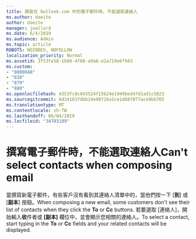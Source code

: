 ```yaml
---
title: 撰寫在 Outlook.com 中的電子郵件時，不能選取連絡人
ms.author: daeite
author: daeite
manager: joallard
ms.date: 6/4/2019
ms.audience: Admin
ms.topic: article
ROBOTS: NOINDEX, NOFOLLOW
localization_priority: Normal
ms.assetid: 3f53fe58-1b89-4f80-a9a6-e2a719e6f943
ms.custom:
- "8000048"
- "818"
- "879"
- "880"
ms.openlocfilehash: 4353fc8c043524f15b24e1949bed47d1ad1c5023
ms.sourcegitcommit: 6d341637dbb14e90726a1ce1d68f077ace9bb765
ms.translationtype: MT
ms.contentlocale: zh-TW
ms.lasthandoff: 06/04/2019
ms.locfileid: "34703109"
---
```

# <a name="cant-select-contacts-when-composing-email"></a><span data-ttu-id="c81ef-102">撰寫電子郵件時，不能選取連絡人</span><span class="sxs-lookup"><span data-stu-id="c81ef-102">Can't select contacts when composing email</span></span>

<span data-ttu-id="c81ef-103">當撰寫新電子郵件，有些客戶沒有看到其連絡人清單中的，當他們按一下 [**到**] 或 [**副本**] 按鈕。</span><span class="sxs-lookup"><span data-stu-id="c81ef-103">When composing a new email, some customers don't see their list of contacts when they click the **To** or **Cc** buttons.</span></span> <span data-ttu-id="c81ef-104">若要選取 [連絡人]，開始輸入**收**件者或 **[副本]** 欄位中，並會顯示您相關的連絡人。</span><span class="sxs-lookup"><span data-stu-id="c81ef-104">To select a contact, start typing in the **To** or **Cc** fields and your related contacts will be displayed.</span></span>